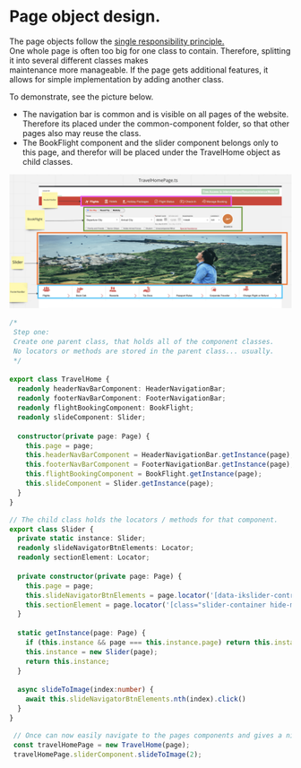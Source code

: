 # Page object design.

The page objects follow the [single responsibility principle.](https://www.freecodecamp.org/news/solid-principles-single-responsibility-principle-explained/)  
One whole page is often too big for one class to contain. Therefore, splitting it into several different classes makes   
maintenance more manageable. If the page gets additional features, it allows for simple implementation by adding another class.

To demonstrate, see the picture below.
 - The navigation bar is common and is visible on all pages of the website. Therefore its placed under the common-component folder, so that other pages also may reuse the class.
 - The BookFlight component and the slider component belongs only to this page, and therefor will be placed under the TravelHome object as child classes.

![img.png](images/TravelHome.png)



```ts
/* 
 Step one:
 Create one parent class, that holds all of the component classes.
 No locators or methods are stored in the parent class... usually.
 */

export class TravelHome {
  readonly headerNavBarComponent: HeaderNavigationBar;
  readonly footerNavBarComponent: FooterNavigationBar;
  readonly flightBookingComponent: BookFlight;
  readonly slideComponent: Slider;

  constructor(private page: Page) {
    this.page = page;
    this.headerNavBarComponent = HeaderNavigationBar.getInstance(page);
    this.footerNavBarComponent = FooterNavigationBar.getInstance(page);
    this.flightBookingComponent = BookFlight.getInstance(page);
    this.slideComponent = Slider.getInstance(page);
  }
}
```
```ts
// The child class holds the locators / methods for that component.
export class Slider {
  private static instance: Slider;
  readonly slideNavigatorBtnElements: Locator;
  readonly sectionElement: Locator;

  private constructor(private page: Page) {
    this.page = page;
    this.slideNavigatorBtnElements = page.locator('[data-ikslider-control]');
    this.sectionElement = page.locator('[class="slider-container hide-mobile"]');
  }

  static getInstance(page: Page) {
    if (this.instance && page === this.instance.page) return this.instance;
    this.instance = new Slider(page);
    return this.instance;
  }

  async slideToImage(index:number) {
    await this.slideNavigatorBtnElements.nth(index).click()
  } 
}
```

```ts
 // Once can now easily navigate to the pages components and gives a nice BDD syntax to the code.
 const travelHomePage = new TravelHome(page);
 travelHomePage.sliderComponent.slideToImage(2);
```

